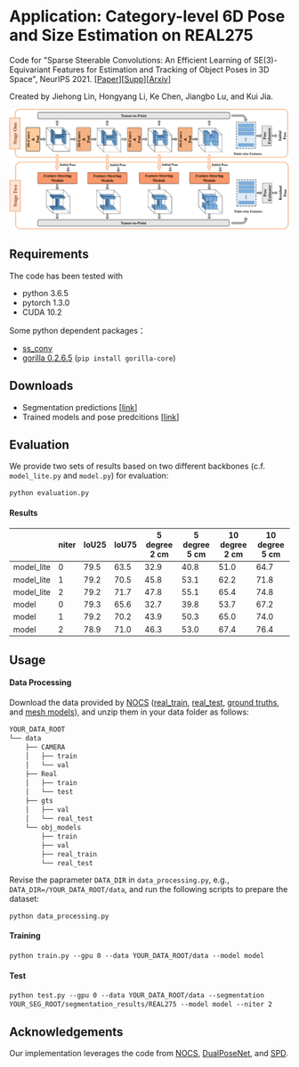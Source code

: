 # Application: Category-level 6D Pose and Size Estimation on REAL275
Code for "Sparse Steerable Convolutions: An Efficient Learning of SE(3)-Equivariant Features for Estimation and Tracking of Object Poses in 3D Space", NeurIPS 2021. [[Paper](https://proceedings.neurips.cc/paper/2021/file/8c1b6fa97c4288a4514365198566c6fa-Paper.pdf)][[Supp](https://proceedings.neurips.cc/paper/2021/file/8c1b6fa97c4288a4514365198566c6fa-Supplemental.zip)][[Arxiv](https://arxiv.org/abs/2111.07383)]

Created by Jiehong Lin, Hongyang Li, Ke Chen, Jiangbo Lu, and Kui Jia.

![image](https://github.com/Gorilla-Lab-SCUT/SS-Conv/blob/main/doc/FigNetwork.png)

## Requirements
The code has been tested with
- python 3.6.5
- pytorch 1.3.0
- CUDA 10.2

Some python dependent packages：
- [ss_conv](https://github.com/Gorilla-Lab-SCUT/SS-Conv)
- [gorilla 0.2.6.5](https://github.com/Gorilla-Lab-SCUT/gorilla-core) (`pip install gorilla-core`)


## Downloads
- Segmentation predictions [[link](https://drive.google.com/file/d/1RwAbFWw2ITX9mXzLUEBjPy_g-MNdyHET/view?usp=sharing)]
- Trained models and pose predcitions [[link](https://drive.google.com/file/d/1i_F2_7qO5hTKnV8FLDHeYIY0q1H4YD4q/view?usp=sharing)]

## Evaluation
We provide two sets of results based on two different backbones (c.f. `model_lite.py` and `model.py`) for evaluation:
```
python evaluation.py
```

#### Results
|  | niter | IoU25 | IoU75 | 5 degree 2 cm | 5 degree 5 cm | 10 degree 2 cm | 10 degree 5 cm |
|---|---|---|---|---|---|---|---|
| model_lite | 0 | 79.5 | 63.5 | 32.9 | 40.8 | 51.0 | 64.7 |
| model_lite | 1 | 79.2 | 70.5 | 45.8 | 53.1 | 62.2 | 71.8 |
| model_lite | 2 | 79.2 | 71.7 | 47.8 | 55.1 | 65.4 | 74.8 |
| model | 0 | 79.3 | 65.6 | 32.7 | 39.8 | 53.7 | 67.2 |
| model | 1 | 79.2 | 70.2 | 43.9 | 50.3 | 65.0 | 74.0 |
| model | 2 | 78.9 | 71.0 | 46.3 | 53.0 | 67.4 | 76.4 |


## Usage

#### Data Processing

Download the data provided by [NOCS](https://github.com/hughw19/NOCS_CVPR2019) ([real_train](http://download.cs.stanford.edu/orion/nocs/real_train.zip), [real_test](http://download.cs.stanford.edu/orion/nocs/real_test.zip),
[ground truths](http://download.cs.stanford.edu/orion/nocs/gts.zip),
and [mesh models](http://download.cs.stanford.edu/orion/nocs/obj_models.zip)), and unzip them in your data folder as follows:

```
YOUR_DATA_ROOT
└── data
    ├── CAMERA
    │   ├── train
    │   └── val
    ├── Real
    │   ├── train
    │   └── test
    ├── gts
    │   ├── val
    │   └── real_test
    └── obj_models
        ├── train
        ├── val
        ├── real_train
        └── real_test
```

Revise the paprameter `DATA_DIR` in `data_processing.py`, e.g., `DATA_DIR=/YOUR_DATA_ROOT/data`, and run the following scripts to prepare the dataset:

```
python data_processing.py
```

#### Training

```
python train.py --gpu 0 --data YOUR_DATA_ROOT/data --model model 
```

#### Test
```
python test.py --gpu 0 --data YOUR_DATA_ROOT/data --segmentation YOUR_SEG_ROOT/segmentation_results/REAL275 --model model --niter 2
```

## Acknowledgements

Our implementation leverages the code from [NOCS](https://github.com/hughw19/NOCS_CVPR2019), [DualPoseNet](https://github.com/Gorilla-Lab-SCUT/DualPoseNet), and [SPD](https://github.com/mentian/object-deformnet).
